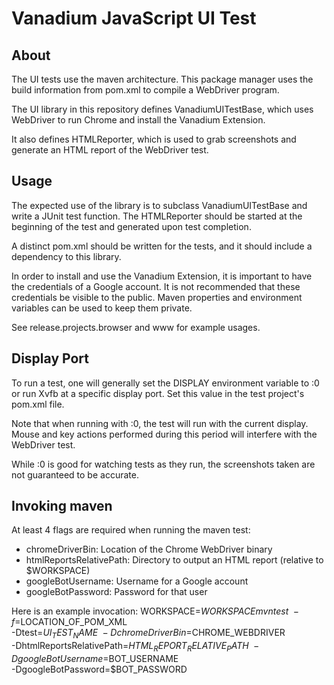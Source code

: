 # Vanadium JavaScript UI Test

## About

The UI tests use the maven architecture. This package manager uses
the build information from pom.xml to compile a WebDriver program.

The UI library in this repository defines VanadiumUITestBase, which
uses WebDriver to run Chrome and install the Vanadium Extension.

It also defines HTMLReporter, which is used to grab screenshots and
generate an HTML report of the WebDriver test.

## Usage

The expected use of the library is to subclass VanadiumUITestBase and
write a JUnit test function. The HTMLReporter should be started at the
beginning of the test and generated upon test completion.

A distinct pom.xml should be written for the tests, and it should
include a dependency to this library.

In order to install and use the Vanadium Extension, it is important to
have the credentials of a Google account. It is not recommended that
these credentials be visible to the public. Maven properties and
environment variables can be used to keep them private.

See release.projects.browser and www for example usages.

## Display Port

To run a test, one will generally set the DISPLAY environment variable
to :0 or run Xvfb at a specific display port. Set this value in the
test project's pom.xml file.

Note that when running with :0, the test will run with the current
display. Mouse and key actions performed during this period will interfere with the WebDriver test.

While :0 is good for watching tests as they run, the screenshots taken
are not guaranteed to be accurate.

## Invoking maven

At least 4 flags are required when running the maven test:
- chromeDriverBin: Location of the Chrome WebDriver binary
- htmlReportsRelativePath: Directory to output an HTML report (relative to $WORKSPACE)
- googleBotUsername: Username for a Google account
- googleBotPassword: Password for that user

Here is an example invocation:
WORKSPACE=$WORKSPACE mvn test \
  -f=$LOCATION_OF_POM_XML \
  -Dtest=$UI_TEST_NAME \
  -DchromeDriverBin=$CHROME_WEBDRIVER \
  -DhtmlReportsRelativePath=$HTML_REPORT_RELATIVE_PATH \
  -DgoogleBotUsername=$BOT_USERNAME \
  -DgoogleBotPassword=$BOT_PASSWORD
